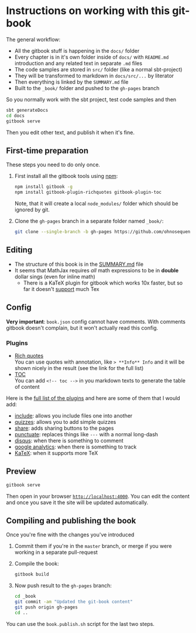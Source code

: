 # Instructions on working with this git-book

The general workflow:

- All the gitbook stuff is happening in the `docs/` folder
- Every chapter is in it's own folder inside of `docs/` with `README.md` introduction and any related text in separate `.md` files
- The code samples are stored in `src/` folder (like a normal sbt-project)
- They will be transformed to markdown in `docs/src/...` by literator
- Then everything is linked by the `SUMMARY.md` file
- Built to the `_book/` folder and pushed to the `gh-pages` branch

So you normally work with the sbt project, test code samples and then

```bash
sbt generateDocs
cd docs
gitbook serve
```

Then you edit other text, and publish it when it's fine.


## First-time preparation

These steps you need to do only once.

1. First install all the gitbook tools using [npm](https://github.com/npm/npm):

    ```bash
    npm install gitbook -g
    npm install gitbook-plugin-richquotes gitbook-plugin-toc
    ```

    Note, that it will create a local `node_modules/` folder which should be ignored by git.

1. Clone the `gh-pages` branch in a separate folder named `_book/`:

    ```bash
    git clone --single-branch -b gh-pages https://github.com/ohnosequences/scala-guide.git _book
    ```


## Editing

* The structure of this book is in the [SUMMARY.md](SUMMARY.md) file
* It seems that MathJax requires _all_ math expressions to be in **double** dollar sings (even for inline math)
  - There is a KaTeX plugin for gitbook which works 10x faster, but so far it doesn't [support](https://github.com/Khan/KaTeX/wiki/Function-Support-in-KaTeX) much Tex


## Config

**Very important**: `book.json` config cannot have comments. With comments gitbook doesn't complain, but it won't actually read this config.

### Plugins

* [Rich quotes](https://github.com/erixtekila/gitbook-plugin-richquotes)  
    You can use quotes with annotation, like `> **Info** Info` and it will be shown nicely in the result (see the link for the full list)
* [TOC](https://github.com/whzhyh/gitbook-plugin-toc)  
    You can add `<!-- toc -->` in you markdown texts to generate the table of content

Here is the [full list of the plugins](https://www.npmjs.org/search?q=gitbook-plugin) and here are some of them that I would add:

* [include](https://github.com/rlmv/gitbook-plugin-include): allows you include files one into another
* [quizzes](https://github.com/GitbookIO/plugin-quizzes): allows you to add simple quizzes
* [share](https://github.com/bguiz/gitbook-plugin-share): adds sharing buttons to the pages
* [punctuate](https://github.com/ErnWong/gitbook-plugin-punctuate): replaces things like `---` with a normal long-dash
* [disqus](https://github.com/GitbookIO/plugin-disqus): when there is something to comment
* [google analytics](https://github.com/GitbookIO/plugin-ga): when there is something to track
* [KaTeX](https://github.com/GitbookIO/plugin-katex): when it supports more TeX


## Preview

```bash
gitbook serve
```

Then open in your browser [`http://localhost:4000`](http://localhost:4000). 
You can edit the content and once you save it the site will be updated automatically.


## Compiling and publishing the book

Once you're fine with the changes you've introduced 

1. Commit them if you're in the `master` branch, or merge if you were working in a separate pull-request

1. Compile the book:

    ```bash
    gitbook build
    ```

1. Now push result to the `gh-pages` branch:

    ```bash
    cd _book
    git commit -am "Updated the git-book content"
    git push origin gh-pages
    cd ..
    ```

You can use the `book.publish.sh` script for the last two steps.
